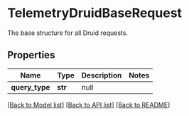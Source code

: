 # TelemetryDruidBaseRequest

The base structure for all Druid requests.
## Properties
Name | Type | Description | Notes
------------ | ------------- | ------------- | -------------
**query_type** | **str** | null | 

[[Back to Model list]](../README.md#documentation-for-models) [[Back to API list]](../README.md#documentation-for-api-endpoints) [[Back to README]](../README.md)


